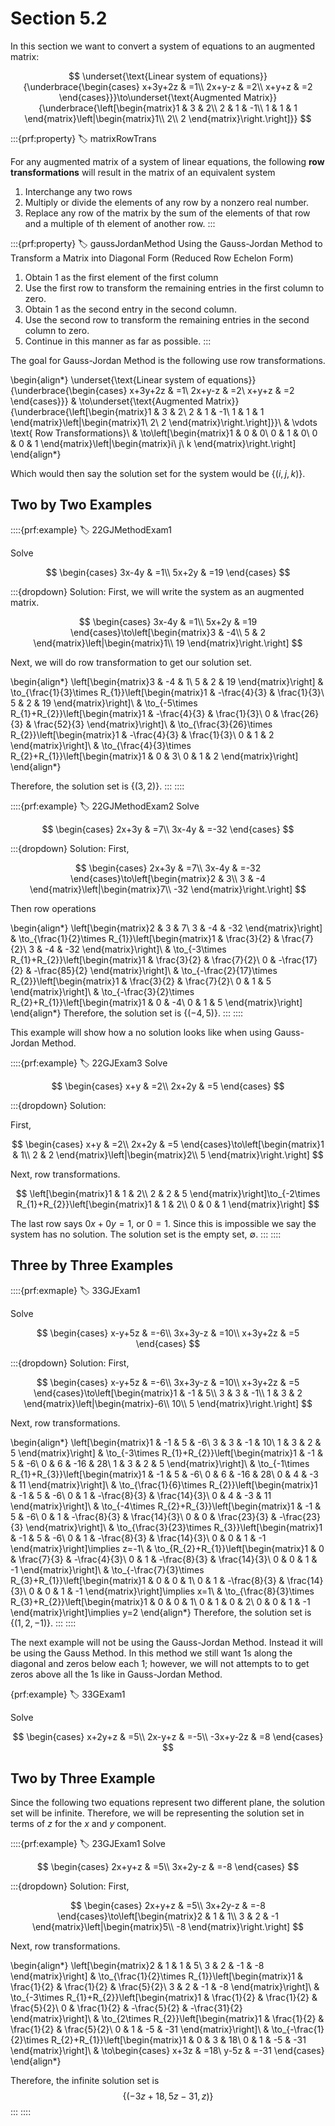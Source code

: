 # Section 5.2

In this section we want to convert a system of equations to an augmented matrix:

$$
\underset{\text{Linear system of equations}}{\underbrace{\begin{cases}
x+3y+2z & =1\\
2x+y-z & =2\\
x+y+z & =2
\end{cases}}}\to\underset{\text{Augmented Matrix}}{\underbrace{\left[\begin{matrix}1 & 3 & 2\\
2 & 1 & -1\\
1 & 1 & 1
\end{matrix}\left|\begin{matrix}1\\
2\\
2
\end{matrix}\right.\right]}}
$$

:::{prf:property}
:label: matrixRowTrans

For any augmented matrix of a system of linear equations, the following **row transformations** will result in the matrix of an equivalent system

1. Interchange any two rows
1. Multiply or divide the elements of any row by a nonzero real number.
1. Replace any row of the matrix by the sum of the elements of that row and a multiple of th element of another row.
:::

:::{prf:property}
:label: gaussJordanMethod
Using the Gauss-Jordan Method to Transform a Matrix into Diagonal Form (Reduced Row Echelon Form)

1. Obtain 1 as the first element of the first column
1. Use the first row to transform the remaining entries in the first column to zero.
1. Obtain 1 as the second entry in the second column.
1. Use the second row to transform the remaining entries in the second column to zero.
1. Continue in this manner as far as possible.
:::

The goal for Gauss-Jordan Method is the following use row transformations.

\begin{align*}
\underset{\text{Linear system of equations}}{\underbrace{\begin{cases}
x+3y+2z & =1\\
2x+y-z & =2\\
x+y+z & =2
\end{cases}}} & \to\underset{\text{Augmented Matrix}}{\underbrace{\left[\begin{matrix}1 & 3 & 2\\
2 & 1 & -1\\
1 & 1 & 1
\end{matrix}\left|\begin{matrix}1\\
2\\
2
\end{matrix}\right.\right]}}\\
 & \vdots \text{ Row Transformations}\\
 & \to\left[\begin{matrix}1 & 0 & 0\\
0 & 1 & 0\\
0 & 0 & 1
\end{matrix}\left|\begin{matrix}i\\
j\\
k
\end{matrix}\right.\right]
\end{align*}

Which would then say the solution set for the system would be $\{(i,j,k)\}$.

## Two by Two Examples

::::{prf:example}
:label: 22GJMethodExam1

Solve

$$
\begin{cases}
3x-4y & =1\\
5x+2y & =19
\end{cases}
$$

:::{dropdown} Solution:
First, we will write the system as an augmented matrix.

$$
\begin{cases}
3x-4y & =1\\
5x+2y & =19
\end{cases}\to\left[\begin{matrix}3 & -4\\
5 & 2
\end{matrix}\left|\begin{matrix}1\\
19
\end{matrix}\right.\right]
$$

Next, we will do row transformation to get our solution set.

\begin{align*}
\left[\begin{matrix}3 & -4 & 1\\
5 & 2 & 19
\end{matrix}\right] & \to_{\frac{1}{3}\times R_{1}}\left[\begin{matrix}1 & -\frac{4}{3} & \frac{1}{3}\\
5 & 2 & 19
\end{matrix}\right]\\
 & \to_{-5\times R_{1}+R_{2}}\left[\begin{matrix}1 & -\frac{4}{3} & \frac{1}{3}\\
0 & \frac{26}{3} & \frac{52}{3}
\end{matrix}\right]\\
 & \to_{\frac{3}{26}\times R_{2}}\left[\begin{matrix}1 & -\frac{4}{3} & \frac{1}{3}\\
0 & 1 & 2
\end{matrix}\right]\\
 & \to_{\frac{4}{3}\times R_{2}+R_{1}}\left[\begin{matrix}1 & 0 & 3\\
0 & 1 & 2
\end{matrix}\right]
\end{align*}

Therefore, the solution set is $\{(3,2)\}$.
:::
::::

::::{prf:example}
:label: 22GJMethodExam2
Solve

$$
\begin{cases}
2x+3y & =7\\
3x-4y & =-32
\end{cases}
$$

:::{dropdown} Solution:
First,

$$
\begin{cases}
2x+3y & =7\\
3x-4y & =-32
\end{cases}\to\left[\begin{matrix}2 & 3\\
3 & -4
\end{matrix}\left|\begin{matrix}7\\
-32
\end{matrix}\right.\right]
$$

Then row operations

\begin{align*}
\left[\begin{matrix}2 & 3 & 7\\
3 & -4 & -32
\end{matrix}\right] & \to_{\frac{1}{2}\times R_{1}}\left[\begin{matrix}1 & \frac{3}{2} & \frac{7}{2}\\
3 & -4 & -32
\end{matrix}\right]\\
 & \to_{-3\times R_{1}+R_{2}}\left[\begin{matrix}1 & \frac{3}{2} & \frac{7}{2}\\
0 & -\frac{17}{2} & -\frac{85}{2}
\end{matrix}\right]\\
 & \to_{-\frac{2}{17}\times R_{2}}\left[\begin{matrix}1 & \frac{3}{2} & \frac{7}{2}\\
0 & 1 & 5
\end{matrix}\right]\\
 & \to_{-\frac{3}{2}\times R_{2}+R_{1}}\left[\begin{matrix}1 & 0 & -4\\
0 & 1 & 5
\end{matrix}\right]
\end{align*}
Therefore, the solution set is $\{(-4,5)\}$.
:::
::::

This example will show how a no solution looks like when using Gauss-Jordan Method.

::::{prf:example}
:label: 22GJExam3
Solve

$$
\begin{cases}
x+y & =2\\
2x+2y & =5
\end{cases}
$$

:::{dropdown} Solution:

First,

$$
\begin{cases}
x+y & =2\\
2x+2y & =5
\end{cases}\to\left[\begin{matrix}1 & 1\\
2 & 2
\end{matrix}\left|\begin{matrix}2\\
5
\end{matrix}\right.\right]
$$

Next, row transformations.

$$
\left[\begin{matrix}1 & 1 & 2\\
2 & 2 & 5
\end{matrix}\right]\to_{-2\times R_{1}+R_{2}}\left[\begin{matrix}1 & 1 & 2\\
0 & 0 & 1
\end{matrix}\right]
$$

The last row says $0x+0y=1$, or $0=1$. Since this is impossible we say the system has no solution. The solution set is the empty set, $\emptyset$.
:::
::::
## Three by Three Examples

::::{prf:exmaple}
:label: 33GJExam1

Solve

$$
\begin{cases}
x-y+5z & =-6\\
3x+3y-z & =10\\
x+3y+2z & =5
\end{cases}
$$

:::{dropdown} Solution:
First,

$$
\begin{cases}
x-y+5z & =-6\\
3x+3y-z & =10\\
x+3y+2z & =5
\end{cases}\to\left[\begin{matrix}1 & -1 & 5\\
3 & 3 & -1\\
1 & 3 & 2
\end{matrix}\left|\begin{matrix}-6\\
10\\
5
\end{matrix}\right.\right]
$$

Next, row transformations.

\begin{align*}
\left[\begin{matrix}1 & -1 & 5 & -6\\
3 & 3 & -1 & 10\\
1 & 3 & 2 & 5
\end{matrix}\right] & \to_{-3\times R_{1}+R_{2}}\left[\begin{matrix}1 & -1 & 5 & -6\\
0 & 6 & -16 & 28\\
1 & 3 & 2 & 5
\end{matrix}\right]\\
 & \to_{-1\times R_{1}+R_{3}}\left[\begin{matrix}1 & -1 & 5 & -6\\
0 & 6 & -16 & 28\\
0 & 4 & -3 & 11
\end{matrix}\right]\\
 & \to_{\frac{1}{6}\times R_{2}}\left[\begin{matrix}1 & -1 & 5 & -6\\
0 & 1 & -\frac{8}{3} & \frac{14}{3}\\
0 & 4 & -3 & 11
\end{matrix}\right]\\
 & \to_{-4\times R_{2}+R_{3}}\left[\begin{matrix}1 & -1 & 5 & -6\\
0 & 1 & -\frac{8}{3} & \frac{14}{3}\\
0 & 0 & \frac{23}{3} & -\frac{23}{3}
\end{matrix}\right]\\
 & \to_{\frac{3}{23}\times R_{3}}\left[\begin{matrix}1 & -1 & 5 & -6\\
0 & 1 & -\frac{8}{3} & \frac{14}{3}\\
0 & 0 & 1 & -1
\end{matrix}\right]\implies z=-1\\
 & \to_{R_{2}+R_{1}}\left[\begin{matrix}1 & 0 & \frac{7}{3} & -\frac{4}{3}\\
0 & 1 & -\frac{8}{3} & \frac{14}{3}\\
0 & 0 & 1 & -1
\end{matrix}\right]\\
 & \to_{-\frac{7}{3}\times R_{3}+R_{1}}\left[\begin{matrix}1 & 0 & 0 & 1\\
0 & 1 & -\frac{8}{3} & \frac{14}{3}\\
0 & 0 & 1 & -1
\end{matrix}\right]\implies x=1\\
 & \to_{\frac{8}{3}\times R_{3}+R_{2}}\left[\begin{matrix}1 & 0 & 0 & 1\\
0 & 1 & 0 & 2\\
0 & 0 & 1 & -1
\end{matrix}\right]\implies y=2
\end{align*}
Therefore, the solution set is $\{(1,2,-1)\}$.
:::
::::

The next example will not be using the Gauss-Jordan Method. Instead it will be using the Gauss Method. In this method we still want 1s along the diagonal and zeros below each 1; however, we will not attempts to to get zeros above all the 1s like in Gauss-Jordan Method.

{prf:example}
:label: 33GExam1

Solve

$$
\begin{cases}
x+2y+z & =5\\
2x-y+z & =-5\\
-3x+y-2z & =8
\end{cases}
$$

## Two by Three Example

Since the following two equations represent two different plane, the solution set will be infinite. Therefore, we will be representing the solution set in terms of $z$ for the $x$ and $y$ component.

::::{prf:example}
:label: 23GJExam1
Solve

$$
\begin{cases}
2x+y+z & =5\\
3x+2y-z & =-8
\end{cases}
$$

:::{dropdown} Solution:
First,

$$
\begin{cases}
2x+y+z & =5\\
3x+2y-z & =-8
\end{cases}\to\left[\begin{matrix}2 & 1 & 1\\
3 & 2 & -1
\end{matrix}\left|\begin{matrix}5\\
-8
\end{matrix}\right.\right]
$$

Next, row transformations.

\begin{align*}
\left[\begin{matrix}2 & 1 & 1 & 5\\
3 & 2 & -1 & -8
\end{matrix}\right] & \to_{\frac{1}{2}\times R_{1}}\left[\begin{matrix}1 & \frac{1}{2} & \frac{1}{2} & \frac{5}{2}\\
3 & 2 & -1 & -8
\end{matrix}\right]\\
 & \to_{-3\times R_{1}+R_{2}}\left[\begin{matrix}1 & \frac{1}{2} & \frac{1}{2} & \frac{5}{2}\\
0 & \frac{1}{2} & -\frac{5}{2} & -\frac{31}{2}
\end{matrix}\right]\\
 & \to_{2\times R_{2}}\left[\begin{matrix}1 & \frac{1}{2} & \frac{1}{2} & \frac{5}{2}\\
0 & 1 & -5 & -31
\end{matrix}\right]\\
 & \to_{-\frac{1}{2}\times R_{2}+R_{1}}\left[\begin{matrix}1 & 0 & 3 & 18\\
0 & 1 & -5 & -31
\end{matrix}\right]\\
 & \to\begin{cases}
x+3z & =18\\
y-5z & =-31
\end{cases}
\end{align*}

Therefore, the infinite solution set is 
$$\{(-3z+18,5z-31,z)\}$$
:::
::::

